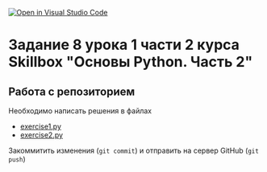 [![Open in Visual Studio Code](https://classroom.github.com/assets/open-in-vscode-718a45dd9cf7e7f842a935f5ebbe5719a5e09af4491e668f4dbf3b35d5cca122.svg)](https://classroom.github.com/online_ide?assignment_repo_id=12808089&assignment_repo_type=AssignmentRepo)
# Задание 8 урока 1 части 2 курса Skillbox "Основы Python. Часть 2"

## Работа с репозиторием

Необходимо написать решения в файлах
* [exercise1.py](exercises/exercise1.py)
* [exercise2.py](exercises/exercise2.py)

Закоммитить изменения (`git commit`) и отправить на сервер GitHub (`git push`)
